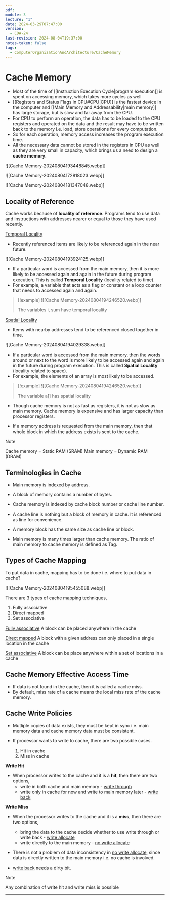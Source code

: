 ```yaml
---
pdf: 
module: 3
lecture: "1"
date: 2024-03-29T07:47:00
version:
  - COA-24
last-revision: 2024-08-04T19:37:00
notes-taken: false
tags:
  - ComputerOrganizationAndArchitecture/CacheMemory
---
```

# Cache Memory

- Most of the time of [[Instruction Execution Cycle|program execution]] is spent on accessing memory, which takes more cycles as well
- [[Registers and Status Flags in CPU#CPU|CPU]] is the fastest device in the computer and [[Main Memory and Addressability|main memory]] has large storage, but is slow and far away from the CPU.
- For CPU to perform an operation, the data has to be loaded to the CPU registers and operated on the data and the result may have to be written back to the memory i.e. load, store operations for every computation. 
- So for each operation, memory access increases the program execution time.
- All the necessary data cannot be stored in the registers in CPU as well as they are very small in capacity, which brings us a need to design a **cache memory**.

![[Cache Memory-20240804193448845.webp]]

![[Cache Memory-20240804172818023.webp]]

![[Cache Memory-20240804181347048.webp]]

## Locality of Reference

Cache works because of **locality of reference**. Programs tend to use data and instructions with addresses nearer or equal to those they have used recently.

<u>Temporal Locality</u>

- Recently referenced items are likely to be referenced again in the near future.

![[Cache Memory-20240804193924125.webp]]

- If a particular word is accessed from the main memory, then it is more likely to be accessed again and again in the future during program execution. This is called **Temporal Locality** (locality related to time). 
- For example, a variable that acts as a flag or constant or a loop counter that needs to accessed again and again.

> [!example] 
> ![[Cache Memory-20240804194246520.webp]]
> 
> The variables i, sum have temporal locality

<u>Spatial Locality</u>

- Items with nearby addresses tend to be referenced closed together in time.

![[Cache Memory-20240804194029338.webp]]

- If a particular word is accessed from the main memory, then the words around or next to the word is more likely to be accessed again and again in the future during program execution. This is called **Spatial Locality** (locality related to space). 
- For example, the elements of an array is most likely to be accessed.

> [!example] 
> ![[Cache Memory-20240804194246520.webp]]
> 
> The variable a\[\] has spatial locality

- Though cache memory is not as fast as registers, it is not as slow as main memory. Cache memory is expensive and has larger capacity than processor registers.

- If a memory address is requested from the main memory, then that whole block in which the address exists is sent to the cache. 

> [!NOTE] 
> Cache memory = Static RAM (SRAM)
> Main memory = Dynamic RAM (DRAM)

## Terminologies in Cache

- Main memory is indexed by address.
- A block of memory contains a number of bytes.
- Cache memory is indexed by cache block number or cache line number.

- A cache line is nothing but a block of memory in cache. It is referenced as line for convenience.
- A memory block has the same size as cache line or block.
- Main memory is many times larger than cache memory. The ratio of main memory to cache memory is defined as Tag.

## Types of Cache Mapping

To put data in cache, mapping has to be done i.e. where to put data in cache?

![[Cache Memory-20240804195455088.webp]]

There are 3 types of cache mapping techniques,
1. Fully associative
2. Direct mapped
3. Set associative

<u>Fully associative</u> 
A block can be placed anywhere in the cache

<u>Direct mapped</u>
A block with a given address can only placed in a single location in the cache

<u>Set associative</u>
A block can be place anywhere within a set of locations in a cache

## Cache Memory Effective Access Time

- If data is not found in the cache, then it is called a cache miss.
- By default, miss rate of a cache means the local miss rate of the cache memory.

## Cache Write Policies

- Mutliple copies of data exists, they must be kept in sync i.e. main memory data and cache memory data must be consistent.

- If processor wants to write to cache, there are two possible cases.
	1. Hit in cache
	2. Miss in cache

**Write Hit**
- When processor writes to the cache and it is a **hit**, then there are two options,
	- write in both cache and main memory - <u>write through</u>
	- write only in cache for now and write to main memory later - <u>write back</u>

**Write Miss**
- When the processor writes to the cache and it is a **miss**, then there are two options,
	- bring the data to the cache decide whether to use write through or write back - <u>write allocate</u>
	- write directly to the main memory - <u>no write allocate</u>

- There is not a problem of data inconsistency in <u>no write allocate</u>, since data is directly written to the main memory i.e. no cache is involved.
- <u>write back</u> needs a dirty bit.

> [!NOTE] 
> Any combination of write hit and write miss is possible 


---